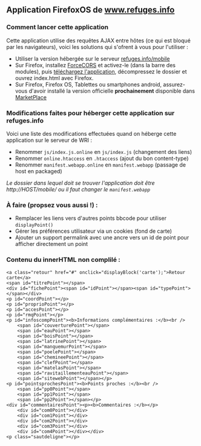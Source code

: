 ## Application FirefoxOS de www.refuges.info

### Comment lancer cette application

Cette application utilise des requêtes AJAX entre hôtes (ce qui est bloqué par les navigateurs), voici les solutions qui s'ofrent à vous pour l'utiliser :

 * Utiliser la version hébergée sur le serveur [refuges.info/mobile](http://leo.refuges.info/mobile/)
 * Sur Firefox, installez [ForceCORS](https://addons.mozilla.org/fr/firefox/addon/forcecors) et activez-le (dans la barre des modules), puis [téléchargez l'application](https://github.com/OpenSourceWay/WRIB2G/archive/master.zip), décompressez le dossier et ouvrez index.html avec Firefox.
 * Sur Firefox, Firefox OS, Tablettes ou smartphones android, assurez-vous d'avoir installé la version officielle **prochainement** disponible dans [MarketPlace](https://marketplace.firefox.com/app/refuges/)

### Modifications faites pour héberger cette application sur refuges.info

Voici une liste des modifications effectuées quand on héberge cette application sur le serveur de WRI :

 * Renommer `js/index.js.online` en `js/index.js` (changement des liens)
 * Renommer `online.htaccess` en `.htaccess` (ajout du bon content-type)
 * Renommer `manifest.webapp.online` en `manifest.webapp` (passage de host en packaged)

*Le dossier dans lequel doit se trouver l'application doit être http://HOST/mobile/ ou il faut changer le `manifest.webapp`*

### À faire (propsez vous aussi !) :

 * Remplacer les liens vers d'autres points bbcode pour utiliser `displayPoint()`
 * Gérer les préférences utilisateur via un cookies (fond de carte)
 * Ajouter un support permalink avec une ancre vers un id de point pour afficher directement un point

### Contenu du innerHTML non complilé :

    <a class="retour" href="#" onclick="displayBlock('carte');">Retour carte</a>
    <span id="titrePoint"></span>
    <div id="fichePoint"><span id="idPoint"></span><span id="typePoint"></span></div>
    <p id="coordPoint"></p>
    <p id="proprioPoint"></p>
    <p id="accesPoint"></p>
    <p id="rmqPoint"></p>
    <p id="infoscompPoint"><b>Informations complémentaires :</b><br />
    	<span id="couverturePoint"></span>
    	<span id="eauPoint"></span>
    	<span id="boisPoint"></span>
    	<span id="latrinePoint"></span>
    	<span id="manquemurPoint"></span>
    	<span id="poelePoint"></span>
    	<span id="chemineePoint"></span>
    	<span id="clefPoint"></span>
    	<span id="matelasPoint"></span>
    	<span id="ravitaillementeauPoint"></span>
    	<span id="sitewebPoint"></span></p>
    <p id="pointsprochesPoint"><b>Points proches :</b><br />
    	<span id="pp0Point"></span>
    	<span id="pp1Point"></span>
    	<span id="pp2Point"></span></p>
    <div id="commentairesPoint"><p><b>Commentaires :</b></p>
    	<div id="com0Point"></div>
    	<div id="com1Point"></div>
    	<div id="com2Point"></div>
    	<div id="com3Point"></div>
    	<div id="com4Point"></div></div>
    <p class="sautdeligne"></p>